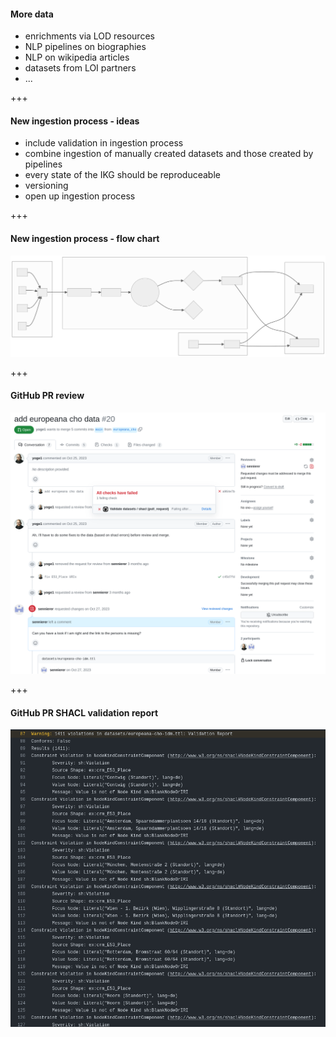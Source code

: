 #### More data
- enrichments via LOD resources<!-- .element: class="fragment" -->
- NLP pipelines on biographies<!-- .element: class="fragment" -->
- NLP on wikipedia articles<!-- .element: class="fragment" -->
- datasets from LOI partners<!-- .element: class="fragment" -->
- ...<!-- .element: class="fragment" -->

+++

#### New ingestion process - ideas
- include validation in ingestion process<!-- .element: class="fragment" -->
- combine ingestion of manually created datasets and those created by pipelines<!-- .element: class="fragment" -->
- every state of the IKG should be reproduceable<!-- .element: class="fragment" -->
- versioning<!-- .element: class="fragment" -->
- open up ingestion process<!-- .element: class="fragment" -->


+++

#### New ingestion process - flow chart

![ingestion flow](images/analysis_charts_2023/new-ingest-flow-intavia-2023.svg)<!-- .element: width="1000" -->

+++

#### GitHub PR review

![github pr review](images/github-pr-review.png)<!-- .element: width="1000" -->

+++

#### GitHub PR SHACL validation report

![shacl report](images/intavia-pr-shacl-report.png)<!-- .element: width="1000" -->
